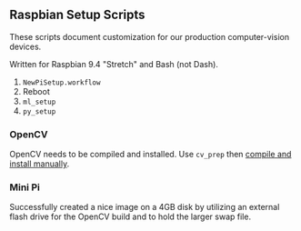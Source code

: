 
## Raspbian Setup Scripts

These scripts document customization for our production computer-vision devices.

Written for Raspbian 9.4 "Stretch" and Bash (not Dash).

  1. `NewPiSetup.workflow`
  2. Reboot
  3. `ml_setup`
  4. `py_setup`

### OpenCV

OpenCV needs to be compiled and installed. Use `cv_prep` then [compile and install manually](https://www.pyimagesearch.com/2017/09/04/raspbian-stretch-install-opencv-3-python-on-your-raspberry-pi/).

### Mini Pi

Successfully created a nice image on a 4GB disk by utilizing an external flash drive for the OpenCV build and to hold the larger swap file.

